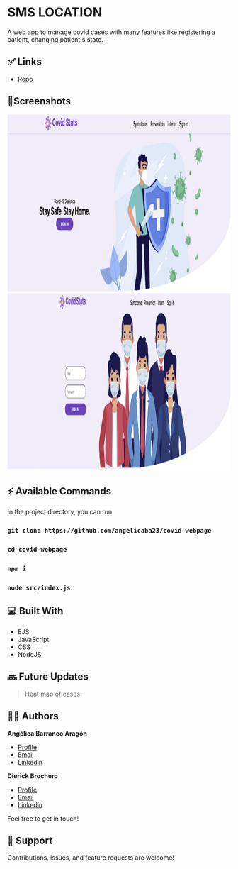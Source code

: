 # SMS LOCATION
 A web app to manage covid cases with many features like registering a patient, changing patient's state.
 
## ✅ Links

- [Repo](https://github.com/angelicaba23/covid-webpage "COVID WEB Repo")

## 📱Screenshots
<img src="/screenshots/1.png " height="400" title="Home Page"> <img src="/screenshots/2.png " height="400" title="Second Page">
 


## ⚡ Available Commands

In the project directory, you can run:

### `git clone https://github.com/angelicaba23/covid-webpage`
### `cd covid-webpage`
### `npm i`
### `node src/index.js`

## 💻 Built With

- EJS
- JavaScript
- CSS
- NodeJS

## 🔜 Future Updates
> Heat map of cases
  

## 👩‍💻 Authors

**Angélica Barranco Aragón**

- [Profile](https://github.com/angelicaba23/ "Angélica Barranco")
- [Email](mailto:angelicaba9923@gmail.com?subject=Hi "Hi!")
- [Linkedin](https://www.linkedin.com/in/angelicaba23/ "Welcome")

**Dierick Brochero**

- [Profile](https://github.com/Dierickb/ "Angélica Barranco")
- [Email](mailto:dierickb@uninorte.edu.co?subject=Hi "Hi!")
- [Linkedin](https://www.linkedin.com/in/dierick-salvador-brochero-niebles-31a909193/ "Welcome")
  
Feel free to get in touch!

## 🤝 Support

Contributions, issues, and feature requests are welcome!

